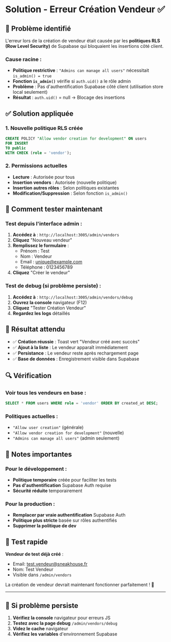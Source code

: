 # Solution - Erreur Création Vendeur ✅

## 🚨 Problème identifié

L'erreur lors de la création de vendeur était causée par les **politiques RLS (Row Level Security)** de Supabase qui bloquaient les insertions côté client.

### Cause racine :
- **Politique restrictive** : `"Admins can manage all users"` nécessitait `is_admin() = true`
- **Fonction `is_admin()`** vérifie si `auth.uid()` a le rôle admin
- **Problème** : Pas d'authentification Supabase côté client (utilisation store local seulement)
- **Résultat** : `auth.uid()` = null → Blocage des insertions

## ✅ Solution appliquée

### 1. Nouvelle politique RLS créée
```sql
CREATE POLICY "Allow vendor creation for development" ON users
FOR INSERT
TO public
WITH CHECK (role = 'vendor');
```

### 2. Permissions actuelles
- **Lecture** : Autorisée pour tous
- **Insertion vendors** : Autorisée (nouvelle politique)
- **Insertion autres rôles** : Selon politiques existantes
- **Modification/Suppression** : Selon fonction `is_admin()`

## 🧪 Comment tester maintenant

### Test depuis l'interface admin :

1. **Accédez à** : `http://localhost:3005/admin/vendors`
2. **Cliquez** "Nouveau vendeur"
3. **Remplissez le formulaire** :
   - Prénom : Test
   - Nom : Vendeur
   - Email : unique@example.com
   - Téléphone : 0123456789
4. **Cliquez** "Créer le vendeur"

### Test de debug (si problème persiste) :

1. **Accédez à** : `http://localhost:3005/admin/vendors/debug`
2. **Ouvrez la console** navigateur (F12)
3. **Cliquez** "Tester Création Vendeur"
4. **Regardez les logs** détaillés

## 🎯 Résultat attendu

- ✅ **Création réussie** : Toast vert "Vendeur créé avec succès"
- ✅ **Ajout à la liste** : Le vendeur apparaît immédiatement
- ✅ **Persistance** : Le vendeur reste après rechargement page
- ✅ **Base de données** : Enregistrement visible dans Supabase

## 🔍 Vérification

### Voir tous les vendeurs en base :
```sql
SELECT * FROM users WHERE role = 'vendor' ORDER BY created_at DESC;
```

### Politiques actuelles :
- `"Allow user creation"` (générale)
- `"Allow vendor creation for development"` (nouvelle)
- `"Admins can manage all users"` (admin seulement)

## 📝 Notes importantes

### Pour le développement :
- **Politique temporaire** créée pour faciliter les tests
- **Pas d'authentification** Supabase Auth requise
- **Sécurité réduite** temporairement

### Pour la production :
- **Remplacer par vraie authentification** Supabase Auth
- **Politique plus stricte** basée sur rôles authentifiés
- **Supprimer la politique de dev**

## 🚀 Test rapide

**Vendeur de test déjà créé** :
- Email: test.vendeur@sneakhouse.fr
- Nom: Test Vendeur
- Visible dans `/admin/vendors`

La création de vendeur devrait maintenant fonctionner parfaitement ! 🎉

---

## 🔧 Si problème persiste

1. **Vérifiez la console** navigateur pour erreurs JS
2. **Testez avec la page debug** `/admin/vendors/debug`
3. **Videz le cache** navigateur
4. **Vérifiez les variables** d'environnement Supabase